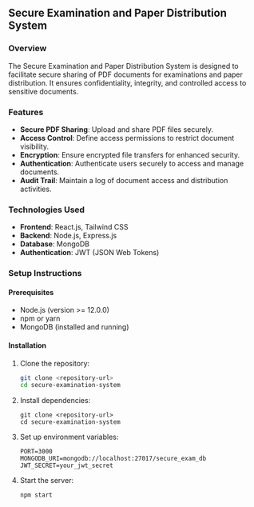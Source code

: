 ## Secure Examination and Paper Distribution System

### Overview

The Secure Examination and Paper Distribution System is designed to facilitate secure sharing of PDF documents for examinations and paper distribution. It ensures confidentiality, integrity, and controlled access to sensitive documents.

### Features

- **Secure PDF Sharing**: Upload and share PDF files securely.
- **Access Control**: Define access permissions to restrict document visibility.
- **Encryption**: Ensure encrypted file transfers for enhanced security.
- **Authentication**: Authenticate users securely to access and manage documents.
- **Audit Trail**: Maintain a log of document access and distribution activities.

### Technologies Used

- **Frontend**: React.js, Tailwind CSS
- **Backend**: Node.js, Express.js
- **Database**: MongoDB
- **Authentication**: JWT (JSON Web Tokens)

### Setup Instructions

#### Prerequisites

- Node.js (version >= 12.0.0)
- npm or yarn
- MongoDB (installed and running)

#### Installation

1. Clone the repository:

   ```bash
   git clone <repository-url>
   cd secure-examination-system
    ```

2. Install dependencies:

   ```npm install
   git clone <repository-url>
   cd secure-examination-system
    ```

3. Set up environment variables:

   ```npm install
   PORT=3000
   MONGODB_URI=mongodb://localhost:27017/secure_exam_db
   JWT_SECRET=your_jwt_secret
    ```

4. Start the server:
    ```bash
    npm start
    ```
